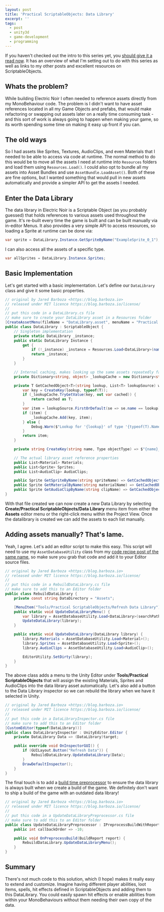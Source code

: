 ```yaml
---
layout: post
title: 'Practical ScriptableObjects: Data Library'
excerpt: ''
tags:
  - post
  - unity3d
  - game-development
  - programming
---
```


If you haven't checked out the intro to this series yet, you [should give it a read now](/post/practical-scriptableobjects). It has an overview of what I'm setting out to do with this series as well as links to my other posts and excellent resources on ScriptableObjects.

## Whats the problem?

While building Electric Noir I often needed to reference assets directly from my MonoBehaviour code. The problem is I didn't want to have asset references located in all my Game Objects and prefabs, that would make refactoring or swapping out assets later on a really time consuming task - and this sort of work is always going to happen when making your game, so its worth spending some time on making it easy up front if you can.

## The old ways

So I had assets like Sprites, Textures, AudioClips, and even Materials that I needed to be able to access via code at runtime. The normal method to do this would be to move all the assets I need at runtime into `Resources` folders and load them using `Resources.Load()`. I could also opt to bundle all my assets into Asset Bundles and use `AssetBundle.LoadAsset()`. Both of these are fine options, but I wanted something that would pull in new assets automatically and provide a simpler API to get the assets I needed.

## Enter the Data Library

The data library in Electric Noir is a Scriptable Object (as you probably guessed) that holds references to various assets used throughout the game. It's re-built every time the game is built and can be built manually via in-editor Menus. It also provides a very simple API to access resources, so loading a Sprite at runtime can be done via:

```csharp
var sprite = DataLibrary.Instance.GetSpriteByName("ExampleSprite_0_1");
```

I can also access all the assets of a specific type.

```csharp
var allSprites = DataLibrary.Instance.Sprites;
```

## Basic Implementation

Let's get started with a basic implementation. Let's define our `DataLibrary` class and give it some basic properties.

```csharp
// original by Jared Barboza <https://blog.barboza.io>
// released under MIT licence https://blog.barboza.io/license/
//
// put this code in a DataLibrary.cs file
// make sure to create your DataLibrary asset in a Resources folder
[CreateAssetMenu(fileName = "DataLibrary.asset", menuName = "Practical ScriptableObjects/Data Library", order = 0)]
public class DataLibrary : ScriptableObject {
    // Singleton implementation
    private static DataLibrary _instance;
    public static DataLibrary Instance {
        get {
            if (!_instance) _instance = Resources.Load<DataLibrary>(nameof(DataLibrary));
            return _instance;
        }
    }

    // Internal caching, makes looking up the same assets repeatedly faster
    private Dictionary<string, object> _lookupCache = new Dictionary<string, object>();

    private T GetCachedObject<T>(string lookup, List<T> lookupSource) where T : UnityEngine.Object {
        var key = CreateKey(lookup, typeof(T));
        if (_lookupCache.TryGetValue(key, out var cached)) {
            return cached as T;
        }
        var item = lookupSource.FirstOrDefault(se => se.name == lookup);
        if (item) {
            _lookupCache.Add(key, item);
        } else {
            Debug.Warn($"Lookup for '{lookup}' of type '{typeof(T).Name}' failed. The library will return a default value. This may cause unwanted behaviour.", this);
        }
        return item;
    }

    private string CreateKey(string name, Type objectType) => $"{name}_{objectType.ToString()}";

    // The actual library asset reference properties
    public List<Material> Materials;
    public List<Sprite> Sprites;
    public List<AudioClip> AudioClips;

    public Sprite GetSpriteByName(string spriteName) => GetCachedObject(spriteName, Sprites);
    public Sprite GetMaterialByName(string materialName) => GetCachedObject(materialName, Materials);
    public Sprite GetAudioClipByName(string clipName) => GetCachedObject(clipName, AudioClips);
}
```

With that file created we can now create a new Data Library by selecting **Create/Practical ScriptableObjects/Data Library** menu item from either the **Assets** editor menu or the right-click menu within the Project View. Once the datalibrary is created we can add the assets to each list manually.

## Adding assets manually? That's lame.

Yeah, I agree. Let's add an editor script to make this easy. This script will need to use my `AssetDatabaseUtility` class from my [code recipe post of the same name](/post/Code-Recipe-AssetDatabaseUtility/), so make sure you grab that code and add it to your Editor source files.

```csharp
// original by Jared Barboza <https://blog.barboza.io>
// released under MIT licence https://blog.barboza.io/license/
//
// put this code in a RebuildDataLibrary.cs file
// make sure to add this to an Editor folder
public class RebuildDataLibrary {
    private const string DataDirectory = "Assets";

    [MenuItem("Tools/Practical ScriptableObjects/Refresh Data Library")]
    public static void UpdateDataLibraryMenu() {
        var library = AssetDatabaseUtility.Load<DataLibrary>(searchPaths: DataDirectory).First();
        UpdateDataLibrary(library);
    }

    public static void UpdateDataLibrary(DataLibrary library) {
        library.Materials = AssetDatabaseUtility.Load<Material>();
        library.Sprites = AssetDatabaseUtility.Load<Sprite>();
        library.AudioClips = AssetDatabaseUtility.Load<AudioClip>();

        EditorUtility.SetDirty(library);
    }
}
```

The above class adds a menu to the Unity Editor under **Tools/Practical ScriptableObjects** that will assign the existing Materials, Sprites and AudioClips into the data library asset automatically. Let's also add a button to the Data Library inspector so we can rebuild the library when we have it selected in Unity.

```csharp
// original by Jared Barboza <https://blog.barboza.io>
// released under MIT licence https://blog.barboza.io/license/
//
// put this code in a DataLibraryInspector.cs file
// make sure to add this to an Editor folder
[CustomEditor(typeof(DataLibrary))]
public class DataLibraryInspector : UnityEditor.Editor {
    private DataLibrary Data => (DataLibrary)target;

    public override void OnInspectorGUI() {
        if (GUILayout.Button("Refresh Data")) {
            RebuildDataLibrary.UpdateDataLibrary(Data);
        }
        DrawDefaultInspector();
    }
}
```

The final touch is to add a [build time preprocessor](https://docs.unity3d.com/ScriptReference/Build.IPreprocessBuildWithReport.OnPreprocessBuild.html) to ensure the data library is always built when we create a build of the game. We definitely don't want to ship a build of the game with an outdated data library!

```csharp
// original by Jared Barboza <https://blog.barboza.io>
// released under MIT licence https://blog.barboza.io/license/
//
// put this code in a UpdateDataLibraryPreprocessor.cs file
// make sure to add this to an Editor folder
public class UpdateDataLibraryPreprocessor : IPreprocessBuildWithReport {
    public int callbackOrder => -10;

    public void OnPreprocessBuild(BuildReport report) {
        RebuildDataLibrary.UpdateDataLibraryMenu();
    }
}
```

## Summary

There's not much code to this solution, which (I hope) makes it really easy to extend and customize. Imagine having different player abilities, loot items, spells, hit effects defined in ScriptableObjects and adding them to this DataLibrary. You could easily spawn hit effects or enable abilities from within your MonoBehaviours without them needing their own copy of the data.
